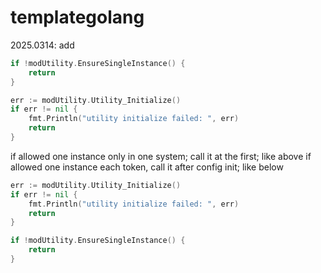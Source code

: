 # templategolang


2025.0314:
  add 
```GO
if !modUtility.EnsureSingleInstance() {
	return
}

err := modUtility.Utility_Initialize()
if err != nil {
	fmt.Println("utility initialize failed: ", err)
	return
}
```

if allowed one instance only in one system; call it at the first; like above
if allowed one instance each token, call it after config init; like below

```GO
err := modUtility.Utility_Initialize()
if err != nil {
	fmt.Println("utility initialize failed: ", err)
	return
}

if !modUtility.EnsureSingleInstance() {
	return
}
```
